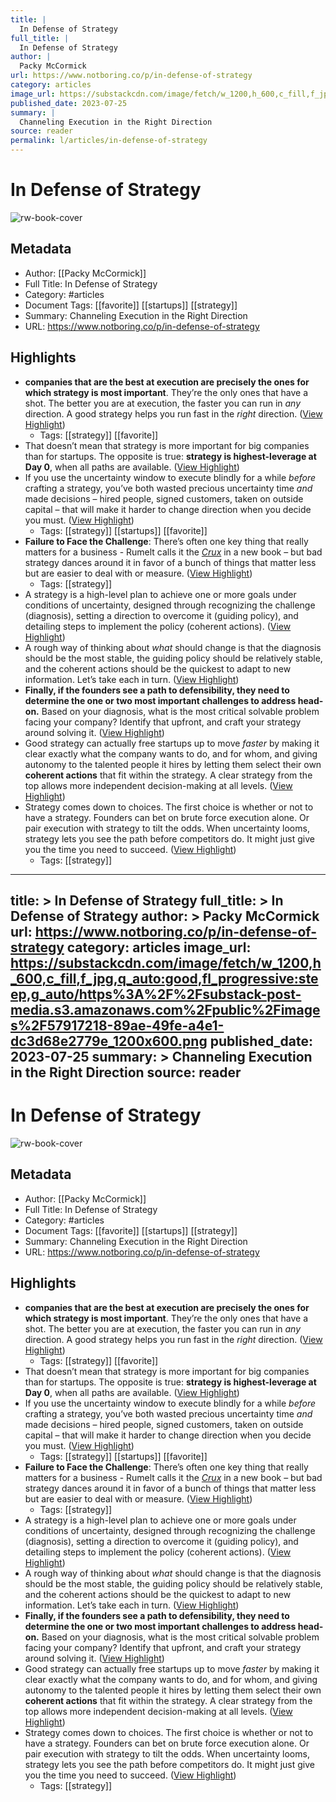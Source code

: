 ```yaml
---
title: |
  In Defense of Strategy
full_title: |
  In Defense of Strategy
author: |
  Packy McCormick
url: https://www.notboring.co/p/in-defense-of-strategy
category: articles
image_url: https://substackcdn.com/image/fetch/w_1200,h_600,c_fill,f_jpg,q_auto:good,fl_progressive:steep,g_auto/https%3A%2F%2Fsubstack-post-media.s3.amazonaws.com%2Fpublic%2Fimages%2F57917218-89ae-49fe-a4e1-dc3d68e2779e_1200x600.png
published_date: 2023-07-25
summary: |
  Channeling Execution in the Right Direction
source: reader
permalink: l/articles/in-defense-of-strategy
---
```

# In Defense of Strategy

![rw-book-cover](https://substackcdn.com/image/fetch/w_1200,h_600,c_fill,f_jpg,q_auto:good,fl_progressive:steep,g_auto/https%3A%2F%2Fsubstack-post-media.s3.amazonaws.com%2Fpublic%2Fimages%2F57917218-89ae-49fe-a4e1-dc3d68e2779e_1200x600.png)

## Metadata
- Author: [[Packy McCormick]]
- Full Title: In Defense of Strategy
- Category: #articles
- Document Tags: [[favorite]] [[startups]] [[strategy]] 
- Summary: Channeling Execution in the Right Direction
- URL: https://www.notboring.co/p/in-defense-of-strategy

## Highlights
- **companies that are the best at execution are precisely the ones for which strategy is most important**. They’re the only ones that have a shot.
  The better you are at execution, the faster you can run in *any* direction. A good strategy helps you run fast in the *right* direction. ([View Highlight](https://read.readwise.io/read/01h83zjectjva39rmrbm1tzsx6))
    - Tags: [[strategy]] [[favorite]] 
- That doesn’t mean that strategy is more important for big companies than for startups. The opposite is true: **strategy is highest-leverage at Day 0**, when all paths are available. ([View Highlight](https://read.readwise.io/read/01h83zmdbky69j223dykmqazdr))
- If you use the uncertainty window to execute blindly for a while *before* crafting a strategy, you’ve both wasted precious uncertainty time *and* made decisions – hired people, signed customers, taken on outside capital – that will make it harder to change direction when you decide you must. ([View Highlight](https://read.readwise.io/read/01h83zn1k14drn13chxxvqytag))
    - Tags: [[strategy]] [[startups]] [[favorite]] 
- **Failure to Face the Challenge**: There’s often one key thing that really matters for a business - Rumelt calls it the *[Crux](https://www.amazon.com/Crux-How-Leaders-Become-Strategists-ebook/dp/B09G2QXXWX)* in a new book – but bad strategy dances around it in favor of a bunch of things that matter less but are easier to deal with or measure. ([View Highlight](https://read.readwise.io/read/01h83zp30jsqjydfz4ze6khf0z))
    - Tags: [[strategy]] 
- A strategy is a high-level plan to achieve one or more goals under conditions of uncertainty, designed through recognizing the challenge (diagnosis), setting a direction to overcome it (guiding policy), and detailing steps to implement the policy (coherent actions). ([View Highlight](https://read.readwise.io/read/01h83zqqqpqc8mfjd2xq9rjv01))
- A rough way of thinking about *what* should change is that the diagnosis should be the most stable, the guiding policy should be relatively stable, and the coherent actions should be the quickest to adapt to new information. Let’s take each in turn. ([View Highlight](https://read.readwise.io/read/01h83zsa6b2cyqk4j0kjpypk5k))
- **Finally, if the founders see a path to defensibility, they need to determine the one or two most important challenges to address head-on.**
  Based on your diagnosis, what is the most critical solvable problem facing your company? Identify that upfront, and craft your strategy around solving it. ([View Highlight](https://read.readwise.io/read/01h8400nbwycxk0e5qmbbwc243))
- Good strategy can actually free startups up to move *faster* by making it clear exactly what the company wants to do, and for whom, and giving autonomy to the talented people it hires by letting them select their own **coherent actions** that fit within the strategy. A clear strategy from the top allows more independent decision-making at all levels. ([View Highlight](https://read.readwise.io/read/01h8405an37dsx5dytme7xpjjx))
- Strategy comes down to choices. The first choice is whether or not to have a strategy. Founders can bet on brute force execution alone. Or pair execution with strategy to tilt the odds.
  When uncertainty looms, strategy lets you see the path before competitors do. It might just give you the time you need to succeed. ([View Highlight](https://read.readwise.io/read/01h840e9rge0hry5xtgt34y3nn))
    - Tags: [[strategy]] 


---
title: >
  In Defense of Strategy
full_title: >
  In Defense of Strategy
author: >
  Packy McCormick
url: https://www.notboring.co/p/in-defense-of-strategy
category: articles
image_url: https://substackcdn.com/image/fetch/w_1200,h_600,c_fill,f_jpg,q_auto:good,fl_progressive:steep,g_auto/https%3A%2F%2Fsubstack-post-media.s3.amazonaws.com%2Fpublic%2Fimages%2F57917218-89ae-49fe-a4e1-dc3d68e2779e_1200x600.png
published_date: 2023-07-25
summary: >
  Channeling Execution in the Right Direction
source: reader
---
# In Defense of Strategy

![rw-book-cover](https://substackcdn.com/image/fetch/w_1200,h_600,c_fill,f_jpg,q_auto:good,fl_progressive:steep,g_auto/https%3A%2F%2Fsubstack-post-media.s3.amazonaws.com%2Fpublic%2Fimages%2F57917218-89ae-49fe-a4e1-dc3d68e2779e_1200x600.png)

## Metadata
- Author: [[Packy McCormick]]
- Full Title: In Defense of Strategy
- Category: #articles
- Document Tags: [[favorite]] [[startups]] [[strategy]] 
- Summary: Channeling Execution in the Right Direction
- URL: https://www.notboring.co/p/in-defense-of-strategy

## Highlights
- **companies that are the best at execution are precisely the ones for which strategy is most important**. They’re the only ones that have a shot.
  The better you are at execution, the faster you can run in *any* direction. A good strategy helps you run fast in the *right* direction. ([View Highlight](https://read.readwise.io/read/01h83zjectjva39rmrbm1tzsx6))
    - Tags: [[strategy]] [[favorite]] 
- That doesn’t mean that strategy is more important for big companies than for startups. The opposite is true: **strategy is highest-leverage at Day 0**, when all paths are available. ([View Highlight](https://read.readwise.io/read/01h83zmdbky69j223dykmqazdr))
- If you use the uncertainty window to execute blindly for a while *before* crafting a strategy, you’ve both wasted precious uncertainty time *and* made decisions – hired people, signed customers, taken on outside capital – that will make it harder to change direction when you decide you must. ([View Highlight](https://read.readwise.io/read/01h83zn1k14drn13chxxvqytag))
    - Tags: [[strategy]] [[startups]] [[favorite]] 
- **Failure to Face the Challenge**: There’s often one key thing that really matters for a business - Rumelt calls it the *[Crux](https://www.amazon.com/Crux-How-Leaders-Become-Strategists-ebook/dp/B09G2QXXWX)* in a new book – but bad strategy dances around it in favor of a bunch of things that matter less but are easier to deal with or measure. ([View Highlight](https://read.readwise.io/read/01h83zp30jsqjydfz4ze6khf0z))
    - Tags: [[strategy]] 
- A strategy is a high-level plan to achieve one or more goals under conditions of uncertainty, designed through recognizing the challenge (diagnosis), setting a direction to overcome it (guiding policy), and detailing steps to implement the policy (coherent actions). ([View Highlight](https://read.readwise.io/read/01h83zqqqpqc8mfjd2xq9rjv01))
- A rough way of thinking about *what* should change is that the diagnosis should be the most stable, the guiding policy should be relatively stable, and the coherent actions should be the quickest to adapt to new information. Let’s take each in turn. ([View Highlight](https://read.readwise.io/read/01h83zsa6b2cyqk4j0kjpypk5k))
- **Finally, if the founders see a path to defensibility, they need to determine the one or two most important challenges to address head-on.**
  Based on your diagnosis, what is the most critical solvable problem facing your company? Identify that upfront, and craft your strategy around solving it. ([View Highlight](https://read.readwise.io/read/01h8400nbwycxk0e5qmbbwc243))
- Good strategy can actually free startups up to move *faster* by making it clear exactly what the company wants to do, and for whom, and giving autonomy to the talented people it hires by letting them select their own **coherent actions** that fit within the strategy. A clear strategy from the top allows more independent decision-making at all levels. ([View Highlight](https://read.readwise.io/read/01h8405an37dsx5dytme7xpjjx))
- Strategy comes down to choices. The first choice is whether or not to have a strategy. Founders can bet on brute force execution alone. Or pair execution with strategy to tilt the odds.
  When uncertainty looms, strategy lets you see the path before competitors do. It might just give you the time you need to succeed. ([View Highlight](https://read.readwise.io/read/01h840e9rge0hry5xtgt34y3nn))
    - Tags: [[strategy]] 


